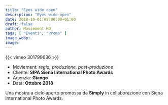 ```yaml
---
title: "Eyes wide open"
description: "Eyes wide open"
date: 2018-10-01T09:00:00+01:00
draft: false
author: Moviement HD
tags: [ "Eventi", "Promo" ]
image_webp:
image:
---
```


{{< vimeo 301799636 >}}
<br>

- Moviement: *regia, produzione, post-produzione*
- Cliente: **SIPA Siena International Photo Awards**
- Agenzia: **Giango**
- Data: **Ottobre 2018**

Una mostra a cielo aperto promossa da **Simply** in collaborazione con Siena International Photo Awards.

